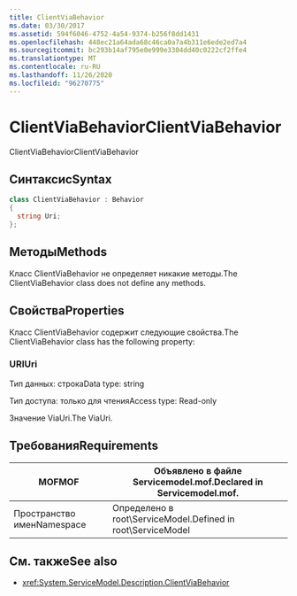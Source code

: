 ```yaml
---
title: ClientViaBehavior
ms.date: 03/30/2017
ms.assetid: 594f6046-4752-4a54-9374-b256f8dd1431
ms.openlocfilehash: 448ec21a64ada68c46ca0a7a4b311e6ede2ed7a4
ms.sourcegitcommit: bc293b14af795e0e999e3304dd40c0222cf2ffe4
ms.translationtype: MT
ms.contentlocale: ru-RU
ms.lasthandoff: 11/26/2020
ms.locfileid: "96270775"
---
```

# <a name="clientviabehavior"></a><span data-ttu-id="8702e-102">ClientViaBehavior</span><span class="sxs-lookup"><span data-stu-id="8702e-102">ClientViaBehavior</span></span>

<span data-ttu-id="8702e-103">ClientViaBehavior</span><span class="sxs-lookup"><span data-stu-id="8702e-103">ClientViaBehavior</span></span>  
  
## <a name="syntax"></a><span data-ttu-id="8702e-104">Синтаксис</span><span class="sxs-lookup"><span data-stu-id="8702e-104">Syntax</span></span>  
  
```csharp
class ClientViaBehavior : Behavior  
{  
  string Uri;  
};  
```  
  
## <a name="methods"></a><span data-ttu-id="8702e-105">Методы</span><span class="sxs-lookup"><span data-stu-id="8702e-105">Methods</span></span>  

 <span data-ttu-id="8702e-106">Класс ClientViaBehavior не определяет никакие методы.</span><span class="sxs-lookup"><span data-stu-id="8702e-106">The ClientViaBehavior class does not define any methods.</span></span>  
  
## <a name="properties"></a><span data-ttu-id="8702e-107">Свойства</span><span class="sxs-lookup"><span data-stu-id="8702e-107">Properties</span></span>  

 <span data-ttu-id="8702e-108">Класс ClientViaBehavior содержит следующие свойства.</span><span class="sxs-lookup"><span data-stu-id="8702e-108">The ClientViaBehavior class has the following property:</span></span>  
  
### <a name="uri"></a><span data-ttu-id="8702e-109">URI</span><span class="sxs-lookup"><span data-stu-id="8702e-109">Uri</span></span>  

 <span data-ttu-id="8702e-110">Тип данных: строка</span><span class="sxs-lookup"><span data-stu-id="8702e-110">Data type: string</span></span>  
  
 <span data-ttu-id="8702e-111">Тип доступа: только для чтения</span><span class="sxs-lookup"><span data-stu-id="8702e-111">Access type: Read-only</span></span>  
  
 <span data-ttu-id="8702e-112">Значение ViaUri.</span><span class="sxs-lookup"><span data-stu-id="8702e-112">The ViaUri.</span></span>  
  
## <a name="requirements"></a><span data-ttu-id="8702e-113">Требования</span><span class="sxs-lookup"><span data-stu-id="8702e-113">Requirements</span></span>  
  
|<span data-ttu-id="8702e-114">MOF</span><span class="sxs-lookup"><span data-stu-id="8702e-114">MOF</span></span>|<span data-ttu-id="8702e-115">Объявлено в файле Servicemodel.mof.</span><span class="sxs-lookup"><span data-stu-id="8702e-115">Declared in Servicemodel.mof.</span></span>|  
|---------|-----------------------------------|  
|<span data-ttu-id="8702e-116">Пространство имен</span><span class="sxs-lookup"><span data-stu-id="8702e-116">Namespace</span></span>|<span data-ttu-id="8702e-117">Определено в root\ServiceModel.</span><span class="sxs-lookup"><span data-stu-id="8702e-117">Defined in root\ServiceModel</span></span>|  
  
## <a name="see-also"></a><span data-ttu-id="8702e-118">См. также</span><span class="sxs-lookup"><span data-stu-id="8702e-118">See also</span></span>

- <xref:System.ServiceModel.Description.ClientViaBehavior>

